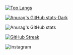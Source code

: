 [![Top Langs](https://github-readme-stats.vercel.app/api/top-langs/?username=NUCCASJNR&layout=compact)](https://github.com/anuraghazra/github-readme-stats)


[![Anurag's GitHub stats-Dark](https://github-readme-stats.vercel.app/api?username=NUCCASJNR&show_icons=true&theme=dark#gh-dark-mode-only)](https://github.com/anuraghazra/github-readme-stats#gh-dark-mode-only)

![Anurag's GitHub stats](https://github-readme-stats.vercel.app/api?username=NUCCASJNR&count_private=true)


[![GitHub Streak](https://streak-stats.demolab.com/?user=NUCCASJNR&theme=dark)](https://git.io/streak-stats)


![Instagram](https://img.shields.io/badge/Instagram-%23E4405F.svg?style=for-the-badge&logo=Instagram&logoColor=white)